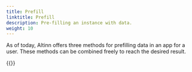```yaml
---
title: Prefill
linktitle: Prefill
description: Pre-filling an instance with data.
weight: 10
---
```

As of today, Altinn offers three methods for prefilling data in an app for a user.
These methods can be combined freely to reach the desired result.

{{<children />}}
